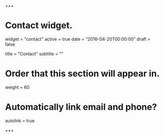 +++
# Contact widget.
widget = "contact"
active = true
date = "2016-04-20T00:00:00"
draft = false

title = "Contact"
subtitle = ""


# Order that this section will appear in.
weight = 60

# Automatically link email and phone?
autolink = true

+++

